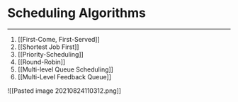 # Scheduling Algorithms
***
1. [[First-Come, First-Served]]
2. [[Shortest Job First]]
3. [[Priority-Scheduling]]
4. [[Round-Robin]]
5. [[Multi-level Queue Scheduling]]
6. [[Multi-Level Feedback Queue]]



![[Pasted image 20210824110312.png]]

